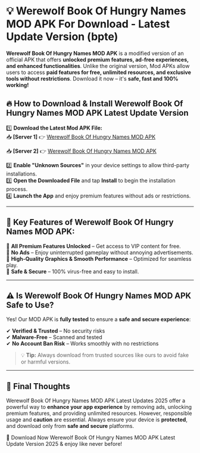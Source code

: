# 💡 Werewolf Book Of Hungry Names MOD APK For Download - Latest Update Version (bpte)

**Werewolf Book Of Hungry Names MOD APK** is a modified version of an official APK that offers **unlocked premium features, ad-free experiences, and enhanced functionalities**. Unlike the original version, Mod APKs allow users to access **paid features for free, unlimited resources, and exclusive tools without restrictions**. Download it now – it's **safe, fast and 100% working!**

## 🔥 **How to Download & Install Werewolf Book Of Hungry Names MOD APK Latest Update Version**

1️⃣ **Download the Latest Mod APK File:**  
📥 **[Server 1]** 👉 [Werewolf Book Of Hungry Names MOD APK](https://hapymods.com?title=Werewolf+Book+Of+Hungry+Names+MOD+APK&ref=FU1)

📥 **[Server 2]** 👉 [Werewolf Book Of Hungry Names MOD APK](https://hapymods.com?title=Werewolf+Book+Of+Hungry+Names+MOD+APK&ref=FU1)

2️⃣ **Enable "Unknown Sources"** in your device settings to allow third-party installations.  
3️⃣ **Open the Downloaded File** and tap **Install** to begin the installation process.  
4️⃣ **Launch the App** and enjoy premium features without ads or restrictions.

---

## 🌟 **Key Features of Werewolf Book Of Hungry Names MOD APK:**
 
🔽 **All Premium Features Unlocked** – Get access to VIP content for free.  
🔽 **No Ads** – Enjoy uninterrupted gameplay without annoying advertisements.  
🔽 **High-Quality Graphics & Smooth Performance** – Optimized for seamless play.  
🔽 **Safe & Secure** – 100% virus-free and easy to install.  

---

## ⚠️ **Is Werewolf Book Of Hungry Names MOD APK Safe to Use?**

Yes! Our MOD APK is **fully tested** to ensure a **safe and secure experience**:

✔ **Verified & Trusted** – No security risks  
✔ **Malware-Free** – Scanned and tested  
✔ **No Account Ban Risk** – Works smoothly with no restrictions

> 💡 **Tip:** Always download from trusted sources like ours to avoid fake or harmful versions.

---

## 📌 **Final Thoughts**
 
Werewolf Book Of Hungry Names MOD APK Latest Updates 2025 offer a powerful way to **enhance your app experience** by removing ads, unlocking premium features, and providing unlimited resources. However, responsible usage and **caution** are essential. Always ensure your device is **protected**, and download only from **safe and secure** platforms.  

🔽 Download Now Werewolf Book Of Hungry Names MOD APK Latest Update Version 2025 & enjoy like never before!